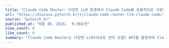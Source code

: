 ```yaml
---
title: "Claude Code Router: 다양한 LLM 환경에서 Claude Code를 효율적으로 사용하는 라우팅 도구"
url: "https://discuss.pytorch.kr/t/claude-code-router-llm-claude-code/7202"
source: "pytorch_kr"
published_at: "6월 30, 2025,  9:30오전"
view_count: 0
like_count: 0
summary: "Claude Code Router는 다양한 LLM(대규모 언어 모델) API를 활용하여 Claude Code를 효율적으로 사용할 수 있도록 설계된 명령줄 기반 도구입니다.  사용자는  OpenAI, Anthropic, Google 등 여러 제공업체의 API를  자신의 라우팅 전략에 따라 선택적으로 사용하며,  배경 처리, 복잡한 추론, 긴 컨텍스트 처리 등 작업 유형에 맞춰 최적의 모델을 지정할 수 있습니다.  GitHub Actions 통합 및 플러그인 지원 등을 통해 실제 코드 환경에서의 자동화 및 비용 최적화에도 효과적입니다.\n"
---
```


